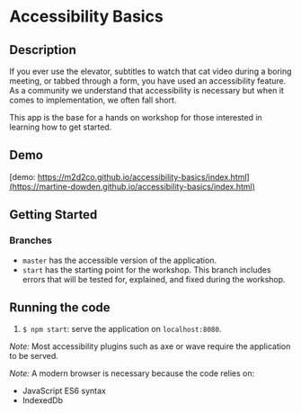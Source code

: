 # Accessibility Basics

## Description

If you ever use the elevator, subtitles to watch that cat video during a boring meeting, or tabbed through a form, you have used an accessibility feature. As a community we understand that accessibility is necessary but when it comes to implementation, we often fall short.

This app is the base for a hands on workshop for those interested in learning how to get started.

## Demo

[demo: https://m2d2co.github.io/accessibility-basics/index.html](https://martine-dowden.github.io/accessibility-basics/index.html)

## Getting Started

### Branches

* `master` has the accessible version of the application.
* `start` has the starting point for the workshop. This branch includes errors that will be tested for, explained, and fixed during the workshop.

## Running the code

1. `$ npm start`: serve the application on `localhost:8080`.

_Note:_ Most accessibility plugins such as axe or wave require the application to be served.

_Note:_ A modern browser is necessary because the code relies on:

* JavaScript ES6 syntax
* IndexedDb
